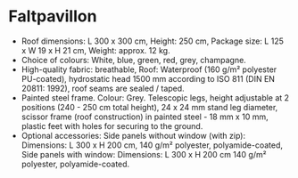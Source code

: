 # Faltpavillon

- Roof dimensions: L 300 x 300 cm, Height: 250 cm, Package size: L 125 x W 19 x H 21 cm, Weight: approx. 12 kg.
- Choice of colours: White, blue, green, red, grey, champagne.
- High-quality fabric: breathable, Roof: Waterproof (160 g/m² polyester PU-coated), hydrostatic head 1500 mm according to ISO 811 (DIN EN 20811: 1992), roof seams are sealed / taped.
- Painted steel frame. Colour: Grey. Telescopic legs, height adjustable at 2 positions (240 - 250 cm total height), 24 x 24 mm stand leg diameter, scissor frame (roof construction) in painted steel - 18 mm x 10 mm, plastic feet with holes for securing to the ground.
- Optional accessories: Side panels without window (with zip): Dimensions: L 300 x H 200 cm, 140 g/m² polyester, polyamide-coated, Side panels with window: Dimensions: L 300 x H 200 cm 140 g/m² polyester, polyamide-coated.
